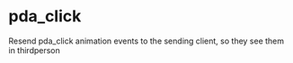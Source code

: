 # pda_click
Resend pda_click animation events to the sending client, so they see them in thirdperson
